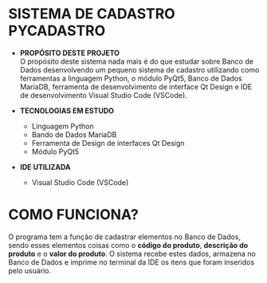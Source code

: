 <h1>SISTEMA DE CADASTRO PYCADASTRO</h1>
<ul>
    <li>
        <strong>PROPÓSITO DESTE PROJETO</strong>
    </li>
    <div>
        O propósito deste sistema nada mais é do que estudar sobre Banco de Dados desenvolvendo um pequeno sistema de cadastro utilizando como ferramentas a linguagem Python, o módulo PyQt5, Banco de Dados MariaDB, ferramenta de desenvolvimento de interface Qt Design e IDE de desenvolvimento Visual Studio Code (VSCode).
    </div>
    <p>
    <li>
        <strong>TECNOLOGIAS EM ESTUDO</strong>
    </li>
    <ul>
        <li>
            Linguagem Python
        </li>
        <li>
            Bando de Dados MariaDB
        </li>
        <li>
            Ferramenta de Design de interfaces Qt Design
        </li>
        <li>
            Módulo PyQt5
        </li>
    </ul>
    <p>
    <li>
        <strong>IDE UTILIZADA</strong>
    </li>
    <ul>
        <li>
            Visual Studio Code (VSCode)
        </li>
    </ul>
</ul>
<p>
<h1>COMO FUNCIONA?</h1>
<div>
        O programa tem a função de cadastrar elementos no Banco de Dados, sendo esses elementos coisas como o <strong>código do produto</strong>, <strong>descrição do produto</strong> e o <strong>valor do produto</strong>. O sistema recebe estes dados, armazena no Banco de Dados e imprime no terminal da IDE os itens que foram inseridos pelo usuário.
</div>
